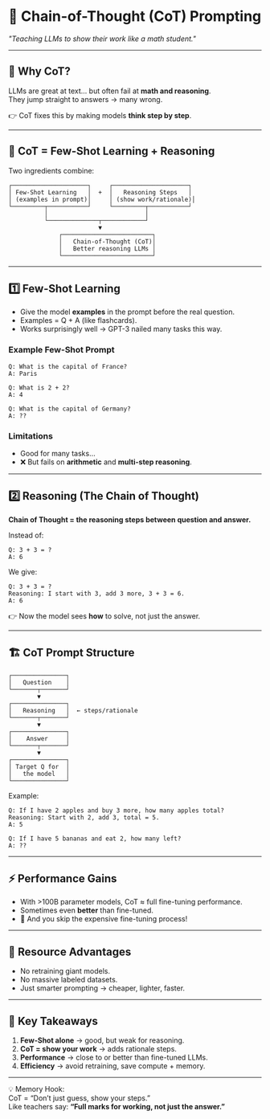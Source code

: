 # 🔗 Chain-of-Thought (CoT) Prompting  
*"Teaching LLMs to show their work like a math student."*  

---

## 🎯 Why CoT?  

LLMs are great at text… but often fail at **math and reasoning**.  
They jump straight to answers → many wrong.  

👉 CoT fixes this by making models **think step by step**.  

---

## 🧩 CoT = Few-Shot Learning + Reasoning  

Two ingredients combine:  

```
┌─────────────────────┐     ┌─────────────────────┐
│ Few-Shot Learning   │  +  │   Reasoning Steps   │
│ (examples in prompt)│     │ (show work/rationale)│
└─────────┬───────────┘     └─────────┬───────────┘
          │                           │
          └──────────────┬────────────┘
                         ▼
              ┌─────────────────────────┐
              │   Chain-of-Thought (CoT)│
              │   Better reasoning LLMs │
              └─────────────────────────┘
```

---

## 1️⃣ Few-Shot Learning  

- Give the model **examples** in the prompt before the real question.  
- Examples = Q + A (like flashcards).  
- Works surprisingly well → GPT-3 nailed many tasks this way.  

### Example Few-Shot Prompt  
```
Q: What is the capital of France?  
A: Paris  

Q: What is 2 + 2?  
A: 4  

Q: What is the capital of Germany?  
A: ??
```

### Limitations  
- Good for many tasks…  
- ❌ But fails on **arithmetic** and **multi-step reasoning**.  

---

## 2️⃣ Reasoning (The Chain of Thought)  

**Chain of Thought = the reasoning steps between question and answer.**  

Instead of:  

```
Q: 3 + 3 = ?  
A: 6  
```  

We give:  

```
Q: 3 + 3 = ?  
Reasoning: I start with 3, add 3 more, 3 + 3 = 6.  
A: 6  
```

👉 Now the model sees **how** to solve, not just the answer.  

---

## 🏗️ CoT Prompt Structure  

```
┌───────────────┐
│   Question    │
└───────┬───────┘
        ▼
┌───────────────┐
│   Reasoning   │  ← steps/rationale
└───────┬───────┘
        ▼
┌───────────────┐
│    Answer     │
└───────┬───────┘
        ▼
┌───────────────┐
│ Target Q for  │
│   the model   │
└───────────────┘
```

Example:  
```
Q: If I have 2 apples and buy 3 more, how many apples total?  
Reasoning: Start with 2, add 3, total = 5.  
A: 5  

Q: If I have 5 bananas and eat 2, how many left?  
A: ??
```

---

## ⚡ Performance Gains  

- With >100B parameter models, CoT ≈ full fine-tuning performance.  
- Sometimes even **better** than fine-tuned.  
- 🚀 And you skip the expensive fine-tuning process!  

---

## 💾 Resource Advantages  

- No retraining giant models.  
- No massive labeled datasets.  
- Just smarter prompting → cheaper, lighter, faster.  

---

## 📝 Key Takeaways  

1. **Few-Shot alone** → good, but weak for reasoning.  
2. **CoT = show your work** → adds rationale steps.  
3. **Performance** → close to or better than fine-tuned LLMs.  
4. **Efficiency** → avoid retraining, save compute + memory.  

---

💡 Memory Hook:  
CoT = “Don’t just guess, show your steps.”  
Like teachers say: **“Full marks for working, not just the answer.”**  
